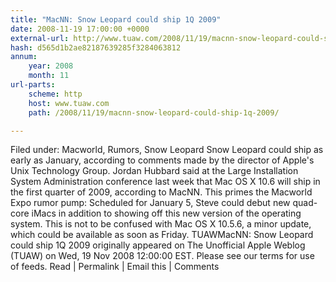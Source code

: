 ```yaml
---
title: "MacNN: Snow Leopard could ship 1Q 2009"
date: 2008-11-19 17:00:00 +0000
external-url: http://www.tuaw.com/2008/11/19/macnn-snow-leopard-could-ship-1q-2009/
hash: d565d1b2ae82187639285f3284063812
annum:
    year: 2008
    month: 11
url-parts:
    scheme: http
    host: www.tuaw.com
    path: /2008/11/19/macnn-snow-leopard-could-ship-1q-2009/

---
```


Filed under: Macworld, Rumors, Snow Leopard Snow Leopard could ship as early as January, according to comments made by the director of Apple's Unix Technology Group.  Jordan Hubbard said at the Large Installation System Administration conference last week that Mac OS X 10.6 will ship in the first quarter of 2009, according to MacNN.  This primes the Macworld Expo rumor pump: Scheduled for January 5, Steve could debut new quad-core iMacs in addition to showing off this new version of the operating system.  This is not to be confused with Mac OS X 10.5.6, a minor update, which could be available as soon as Friday. TUAWMacNN: Snow Leopard could ship 1Q 2009 originally appeared on The Unofficial Apple Weblog (TUAW) on Wed, 19 Nov 2008 12:00:00 EST.  Please see our terms for use of feeds. Read | Permalink | Email this | Comments     
